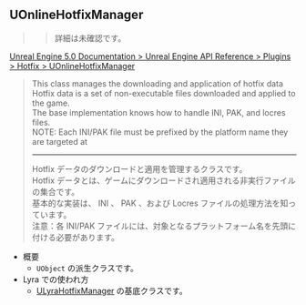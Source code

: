 ## UOnlineHotfixManager

>> 詳細は未確認です。

[Unreal Engine 5.0 Documentation > Unreal Engine API Reference > Plugins > Hotfix > UOnlineHotfixManager](https://docs.unrealengine.com/5.0/en-US/API/Plugins/Hotfix/UOnlineHotfixManager/)

> This class manages the downloading and application of hotfix data  
> Hotfix data is a set of non-executable files downloaded and applied to the game.  
> The base implementation knows how to handle INI, PAK, and locres files.  
> NOTE: Each INI/PAK file must be prefixed by the platform name they are targeted at  
> 
> ----
> Hotfix データのダウンロードと適用を管理するクラスです。  
> Hotfix データとは、ゲームにダウンロードされ適用される非実行ファイルの集合です。  
> 基本的な実装は、 INI 、 PAK 、および Locres ファイルの処理方法を知っています。  
> 注意：各 INI/PAK ファイルには、対象となるプラットフォーム名を先頭に付ける必要があります。  

* 概要
	* `UObject` の派生クラスです。
* Lyra での使われ方
	* [ULyraHotfixManager] の基底クラスです。


<!--- ページ内のリンク --->

<!--- 自前の画像へのリンク --->

<!--- generated --->
[ULyraHotfixManager]: ../../Lyra/HotfixManager/ULyraHotfixManager.md#ulyrahotfixmanager
